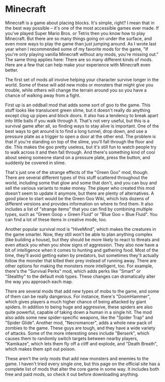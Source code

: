 # Minecraft

Minecraft is a game about placing blocks. It's simple, right? I mean that in the best way possible – it's one of the most accessible games ever made. If you've played Super Mario Bros. or Tetris then you know how to play Minecraft. But there are so many things going on under the surface, and even more ways to play the game than just jumping around. As I wrote last year when I recommended some of my favorite mods for the game, "If you're only playing vanilla Minecraft without any mods, you're missing out." The same thing applies here: There are so many different kinds of mods. Here are a few that can help make your experience with Minecraft even better.

The first set of mods all involve helping your character survive longer in the world. Some of these will add new mobs or monsters that might give you trouble, while others will change the terrain around you so you have a chance of walking away from a fight.

First up is an oddball mod that adds some sort of goo to the game. This stuff looks like translucent green slime, but it doesn't really do anything except clog up pipes and block doors. It also has a tendency to break apart into little balls if you walk through it. That's not very useful, but this is a survival game after all, so finding ways to stay alive is important. One of the best ways to get around is to find a long tunnel, drop down, and use a pressure plate as a trigger to open a door at the other end. The problem is that if you're standing on top of the slime, you'll fall through the floor and die. This makes the goo pretty useless, but it's still fun to watch people try to walk across it and then fall through. And there's something kind of cool about seeing someone stand on a pressure plate, press the button, and suddenly be covered in slime.

That's just one of the strange effects of the "Green Goo" mod, though. There are several different types of this stuff scattered throughout the world, including some that glow and some that don't, and you can buy and sell the various variants to make money. The player who created this mod doesn't seem to update it anymore, but there are plenty of alternatives. A good place to start would be the Green Goo Wiki, which lists dozens of different versions and provides information on where to find them. It also includes a list of "strange items" that you can find by combining multiple types, such as "Green Goop + Green Fluid" or "Blue Goo + Blue Fluid". You can find a lot of these items in creative mode, too.

Another popular survival mod is "HiveMind", which makes the creatures in the game smarter. Now, they still won't be able to plan anything complex (like building a house), but they should be more likely to react to threats and even attack you when you show signs of aggression. They also now have a bit of intelligence when it comes to hunting and gathering food. Most of the time, they'll avoid getting eaten by predators, but sometimes they'll actually follow the monster that killed their prey instead of running away. There are other options for making the monsters more intelligent, too. For example, there's the "Survival Perks" mod, which adds perks like "Smart" or "Stealthy" to the default mob types. These changes can dramatically alter the way you approach each map.

There are several mods that add new types of mobs to the game, and some of them can be really dangerous. For instance, there's "DoomHammer", which gives players a much higher chance of being attacked by giant spiders. In addition to being huge and aggressive, these spiders are also quite powerful, capable of taking down a human in a single hit. The mod also adds some new spider-specific weapons, like the "Spider Trap" and "Spider Glide". Another mod, "Necromancer", adds a whole new pack of zombies to the game. These guys are tough, and they have a wide variety of attacks. Some of the more interesting ones include "Berserk", which causes them to randomly switch targets between nearby players, "Kamikaze", which lets them fly off a cliff and explode, and "Death Breath", which makes them spit out poison.

These aren't the only mods that add new monsters and enemies to the game. I haven't tried every single one, but this page on the official site has a complete list of mods that alter the core game in some way. It includes both free and paid mods, so check it out before downloading anything.
